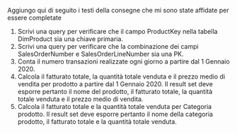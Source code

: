 Aggiungo qui di seguito i testi della consegne che mi sono state affidate per essere completate

1) Scrivi una query per verificare che il campo ProductKey nella tabella DimProduct sia una chiave primaria.
2) Scrivi una query per verificare che la combinazione dei campi SalesOrderNumber e SalesOrderLineNumber sia una PK.
3) Conta il numero transazioni realizzate ogni giorno a partire dal 1 Gennaio 2020.
4) Calcola il fatturato totale, la quantità totale venduta e il prezzo medio di vendita per prodotto a partire dal 1 Gennaio 2020.
   Il result set deve esporre pertanto il nome del prodotto, il fatturato totale, la quantità totale venduta e il prezzo medio di vendita.
5) Calcola il fatturato totale e la quantità totale venduta per Categoria prodotto.
   Il result set deve esporre pertanto il nome della categoria prodotto, il fatturato totale e la quantità totale venduta.
